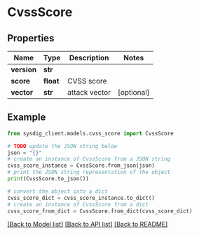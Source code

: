 # CvssScore


## Properties

Name | Type | Description | Notes
------------ | ------------- | ------------- | -------------
**version** | **str** |  | 
**score** | **float** | CVSS score | 
**vector** | **str** | attack vector | [optional] 

## Example

```python
from sysdig_client.models.cvss_score import CvssScore

# TODO update the JSON string below
json = "{}"
# create an instance of CvssScore from a JSON string
cvss_score_instance = CvssScore.from_json(json)
# print the JSON string representation of the object
print(CvssScore.to_json())

# convert the object into a dict
cvss_score_dict = cvss_score_instance.to_dict()
# create an instance of CvssScore from a dict
cvss_score_from_dict = CvssScore.from_dict(cvss_score_dict)
```
[[Back to Model list]](../README.md#documentation-for-models) [[Back to API list]](../README.md#documentation-for-api-endpoints) [[Back to README]](../README.md)


